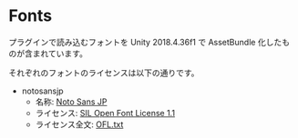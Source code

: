 # Fonts

プラグインで読み込むフォントを Unity 2018.4.36f1 で AssetBundle 化したものが含まれています。

それぞれのフォントのライセンスは以下の通りです。

-   notosansjp
    -   名称: [Noto Sans JP](https://fonts.google.com/noto/specimen/Noto+Sans+JP/)
    -   ライセンス: [SIL Open Font License 1.1](http://scripts.sil.org/OFL)
    -   ライセンス全文: [OFL.txt](./notosansjp/OFL.txt)
